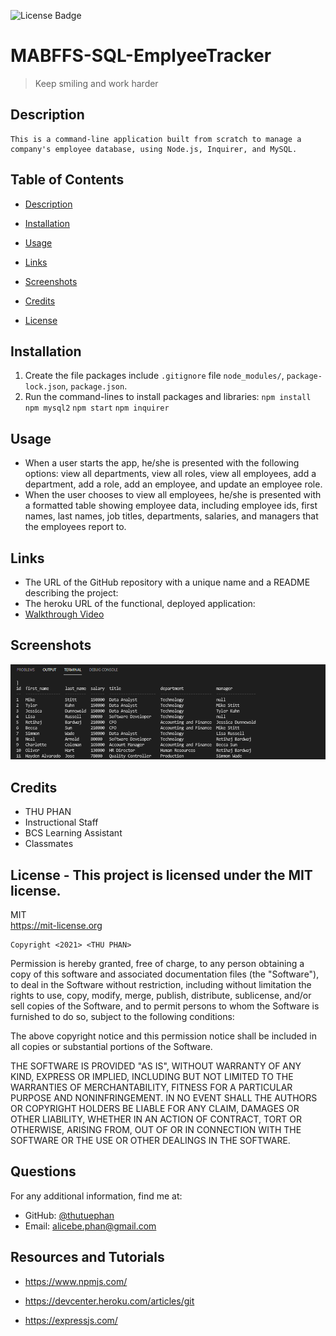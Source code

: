 ![License Badge](https://img.shields.io/badge/license-MIT-green.svg)
  
# MABFFS-SQL-EmplyeeTracker  
  > Keep smiling and work harder
  
  ## Description
    This is a command-line application built from scratch to manage a company's employee database, using Node.js, Inquirer, and MySQL.
    
    
  ## Table of Contents
  - [Description](#)
  - [Installation](#installation)
  - [Usage](#usage)
  - [Links](#links)
  - [Screenshots](#screenshots)
  - [Credits](#credits)
  
  - [License](#license)

  ## Installation
  1. Create the file packages include `.gitignore` file `node_modules/`, `package-lock.json`, `package.json`. 
  2. Run the command-lines to install packages and libraries:
     `npm install` 
     `npm mysql2`
     `npm start`
     `npm inquirer`
   

  ## Usage
  * When a user starts the app, he/she is presented with the following options: view all departments, view all roles, view all employees, add a department, add a role, add an employee, and update an employee role.
    <br>
  * When the user chooses to view all employees, he/she is presented with a formatted table showing employee data, including employee ids, first names, last names, job titles, departments, salaries, and managers that the employees report to.  

  ## Links
  * The URL of the GitHub repository with a unique name and a README describing the project: 
  * The heroku URL of the functional, deployed application: 
  * [Walkthrough Video](https://watch.screencastify.com/v/iODX868cvonJptXxc5xp)
  
  

  ## Screenshots
  ![Employee-tracker](https://github.com/thutuephan/MABFFS-SQL-EmplyeeTracker/blob/main/assets/images/Capture.PNG)
  ## Credits
  * THU PHAN  
  * Instructional Staff
  * BCS Learning Assistant
  * Classmates
  
  
  
  
  ## License - This project is licensed under the MIT license.
  MIT
  <br>
  https://mit-license.org
  
    Copyright <2021> <THU PHAN>

Permission is hereby granted, free of charge, to any person obtaining a copy of this software and associated documentation files (the "Software"), to deal in the Software without restriction, including without limitation the rights to use, copy, modify, merge, publish, distribute, sublicense, and/or sell copies of the Software, and to permit persons to whom the Software is furnished to do so, subject to the following conditions:

The above copyright notice and this permission notice shall be included in all copies or substantial portions of the Software.

THE SOFTWARE IS PROVIDED "AS IS", WITHOUT WARRANTY OF ANY KIND, EXPRESS OR IMPLIED, INCLUDING BUT NOT LIMITED TO THE WARRANTIES OF MERCHANTABILITY, FITNESS FOR A PARTICULAR PURPOSE AND NONINFRINGEMENT. IN NO EVENT SHALL THE AUTHORS OR COPYRIGHT HOLDERS BE LIABLE FOR ANY CLAIM, DAMAGES OR OTHER LIABILITY, WHETHER IN AN ACTION OF CONTRACT, TORT OR OTHERWISE, ARISING FROM, OUT OF OR IN CONNECTION WITH THE SOFTWARE OR THE USE OR OTHER DEALINGS IN THE SOFTWARE.

  
  
  ## Questions
  For any additional information, find me at:
  <br>
  * GitHub: [@thutuephan](https://github.com/thutuephan)
  * Email: [alicebe.phan@gmail.com](mailto:alicebe.phan@gmail.com)

  ## Resources and Tutorials
  * https://www.npmjs.com/

  * https://devcenter.heroku.com/articles/git
  * https://expressjs.com/

  

  


